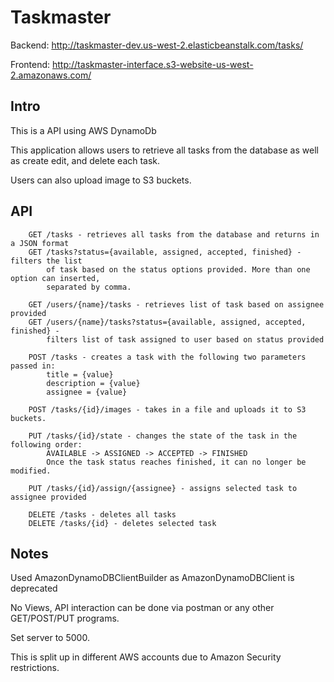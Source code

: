# Taskmaster

Backend:
http://taskmaster-dev.us-west-2.elasticbeanstalk.com/tasks/

Frontend:
http://taskmaster-interface.s3-website-us-west-2.amazonaws.com/

## Intro

This is a API using AWS DynamoDb

This application allows users to retrieve all tasks from the database as well
as create edit, and delete each task.

Users can also upload image to S3 buckets.

## API

        GET /tasks - retrieves all tasks from the database and returns in a JSON format
        GET /tasks?status={available, assigned, accepted, finished} - filters the list
            of task based on the status options provided. More than one option can inserted,
            separated by comma.
        
        GET /users/{name}/tasks - retrieves list of task based on assignee provided
        GET /users/{name}/tasks?status={available, assigned, accepted, finished} -
            filters list of task assigned to user based on status provided
      
        POST /tasks - creates a task with the following two parameters passed in:
            title = {value}
            description = {value}
            assignee = {value}
        
        POST /tasks/{id}/images - takes in a file and uploads it to S3 buckets.
            
        PUT /tasks/{id}/state - changes the state of the task in the following order:
            AVAILABLE -> ASSIGNED -> ACCEPTED -> FINISHED
            Once the task status reaches finished, it can no longer be modified.
            
        PUT /tasks/{id}/assign/{assignee} - assigns selected task to assignee provided
        
        DELETE /tasks - deletes all tasks
        DELETE /tasks/{id} - deletes selected task
            
## Notes

Used AmazonDynamoDBClientBuilder as AmazonDynamoDBClient is deprecated

No Views, API interaction can be done via postman or any other GET/POST/PUT
programs.

Set server to 5000.

This is split up in different AWS accounts due to Amazon Security restrictions.